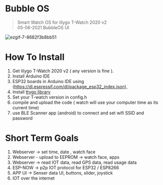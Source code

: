 # Bubble OS  
> Smart Watch OS for lilygo T-Watch 2020 v2  
 05-06-2021 BubbleOS UI  

![ezgif-7-8682f3b8bb51](https://user-images.githubusercontent.com/32586986/120884801-f0f8bf00-c602-11eb-8271-17e863c66293.gif)

# How To Install
1. Get lilygo T-Watch 2020 v2 ( any version is fine ).
2. Install Arduino IDE
3. ESP32 boards in Arduino IDE using (https://dl.espressif.com/dl/package_esp32_index.json), 
4. Install [ttygo library](https://github.com/Xinyuan-LilyGO/TTGO_TWatch_Library)
5. Set your T-watch version in config.h
6. compile and upload the code ( watch will use your computer time as its current time)
7. use BLE Scanner app (android) to connect and set wifi SSID and password


# Short Term Goals  
1. Webserver -> set time, date , watch face
2. Webserver - upload to EEPROM -> watch face, apps
3. Webserver -> read IOT data, read GPS data, read usage data
4. ESP-NOW -> p2p IOT protocol for ESP32 / ESP8266
5. APP UI -> Senser data UI, buttons, slider, joystick
6. IOT over the internet

